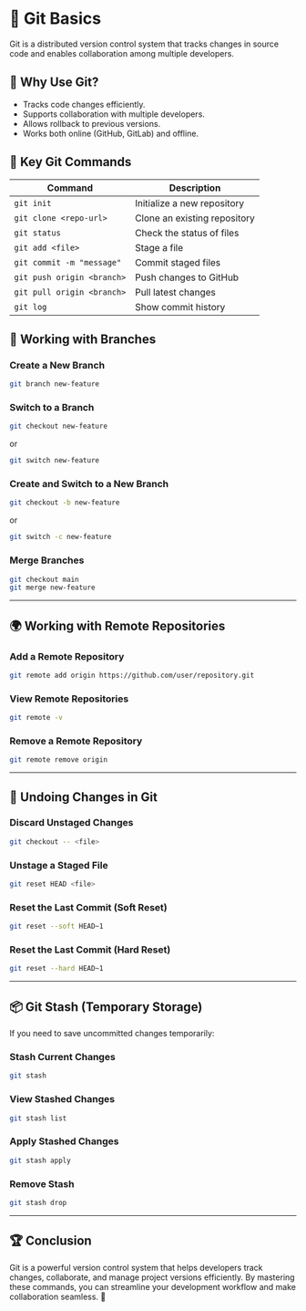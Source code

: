 # 📝 Git Basics  

Git is a distributed version control system that tracks changes in source code and enables collaboration among multiple developers.

## 🔹 Why Use Git?
- Tracks code changes efficiently.
- Supports collaboration with multiple developers.
- Allows rollback to previous versions.
- Works both online (GitHub, GitLab) and offline.

## 🔹 Key Git Commands
| Command | Description |
|---------|-------------|
| `git init` | Initialize a new repository |
| `git clone <repo-url>` | Clone an existing repository |
| `git status` | Check the status of files |
| `git add <file>` | Stage a file |
| `git commit -m "message"` | Commit staged files |
| `git push origin <branch>` | Push changes to GitHub |
| `git pull origin <branch>` | Pull latest changes |
| `git log` | Show commit history |

## 🌿 Working with Branches  

### Create a New Branch  
```sh
git branch new-feature
```

### Switch to a Branch  
```sh
git checkout new-feature
```
or  
```sh
git switch new-feature
```

### Create and Switch to a New Branch  
```sh
git checkout -b new-feature
```
or  
```sh
git switch -c new-feature
```

### Merge Branches  
```sh
git checkout main
git merge new-feature
```

---

## 🌍 Working with Remote Repositories  

### Add a Remote Repository  
```sh
git remote add origin https://github.com/user/repository.git
```

### View Remote Repositories  
```sh
git remote -v
```

### Remove a Remote Repository  
```sh
git remote remove origin
```

---

## 🔄 Undoing Changes in Git  

### Discard Unstaged Changes  
```sh
git checkout -- <file>
```

### Unstage a Staged File  
```sh
git reset HEAD <file>
```

### Reset the Last Commit (Soft Reset)  
```sh
git reset --soft HEAD~1
```

### Reset the Last Commit (Hard Reset)  
```sh
git reset --hard HEAD~1
```

---

## 📦 Git Stash (Temporary Storage)  

If you need to save uncommitted changes temporarily:  

### Stash Current Changes  
```sh
git stash
```

### View Stashed Changes  
```sh
git stash list
```

### Apply Stashed Changes  
```sh
git stash apply
```

### Remove Stash  
```sh
git stash drop
```

---

## 🏆 Conclusion  
Git is a powerful version control system that helps developers track changes, collaborate, and manage project versions efficiently. By mastering these commands, you can streamline your development workflow and make collaboration seamless. 🚀  
